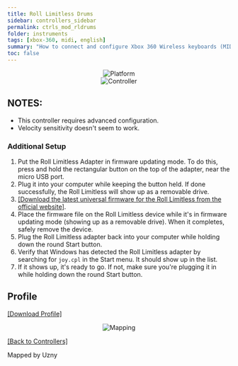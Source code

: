 ```yaml
---
title: Roll Limitless Drums
sidebar: controllers_sidebar
permalink: ctrls_mod_rldrums
folder: instruments
tags: [xbox-360, midi, english]
summary: "How to connect and configure Xbox 360 Wireless keyboards (MIDI) on RPCS3."
toc: false
---
```


<div align="center"> <img src="https://carlmylo.github.io/docu-rpcs3/images/instruments/plat/midi.png" alt="Platform" title="Platform"></div>

<div align="center"> <img src="https://carlmylo.github.io/docu-rpcs3/images/instruments/cont/rolllimitlesscontroller.png" alt="Controller" title="Controller"></div>

## NOTES:

* This controller requires advanced configuration.
* Velocity sensitivity doesn't seem to work.

### Additional Setup
1. Put the Roll Limitless Adapter in firmware updating mode. To do this, press and hold the rectangular button on the top of the adapter, near the micro USB port.
2. Plug it into your computer while keeping the button held. If done successfully, the Roll Limitless will show up as a removable drive.
3. [[Download the latest universal firmware for the Roll Limitless from the official website]](https://rolllimitless.com/firmwares/).
4. Place the firmware file on the Roll Limitless device while it's in firmware updating mode (showing up as a removable drive). When it completes, safely remove the device.
5. Plug the Roll Limitless adapter back into your computer while holding down the round Start button.
6. Verify that Windows has detected the Roll Limitless adapter by searching for `joy.cpl` in the Start menu. It should show up in the list.
7. If it shows up, it's ready to go. If not, make sure you're plugging it in while holding down the round Start button.

## Profile

[[Download Profile]](https://github.com/carlmylo/docu-rpcs3/raw/gh-pages/downloads/instrument-repo/Roll%20Limitless%20Drums.7z)

<div align="center"> <img src="https://carlmylo.github.io/docu-rpcs3/images/instruments/maps/rolllimitlessmapping.png" alt="Mapping" title="Mapping"></div>

[[Back to Controllers]](https://rb3pc.milohax.org/english/controllers/)

Mapped by Uzny